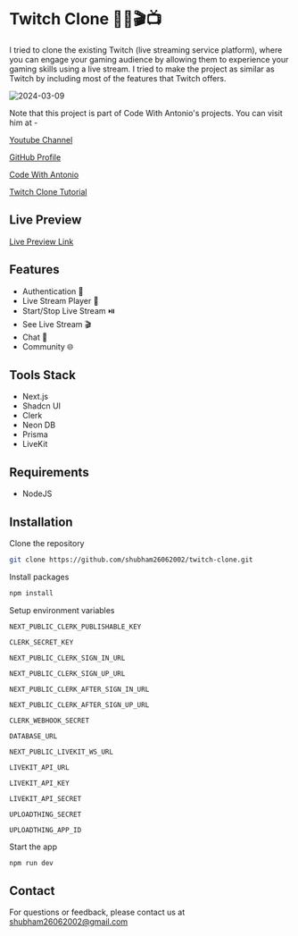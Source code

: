 
# Twitch Clone 🎥🔴🎬📺

I tried to clone the existing Twitch (live streaming service platform), where you can engage your gaming audience by allowing them to experience your gaming skills using a live stream. I tried to make the project as similar as Twitch by including most of the features that Twitch offers.


![2024-03-09](https://github.com/shubham26062002/twitch-clone/assets/120495166/f5045dae-dd98-4674-99b2-9014a8ac94a7)


Note that this project is part of Code With Antonio's projects. You can visit him at -

[Youtube Channel](https://www.youtube.com/@codewithantonio)

[GitHub Profile](https://github.com/AntonioErdeljac)

[Code With Antonio](https://www.codewithantonio.com/)

[Twitch Clone Tutorial](https://www.youtube.com/watch?v=a02JAryRPVU&t=5855s)
## Live Preview

[Live Preview Link](https://twitch-clone-navy-psi.vercel.app/ 'Twitch Clone')


## Features

- Authentication 👤
- Live Stream Player 🎥
- Start/Stop Live Stream ⏯️
- See Live Stream 🎬
- Chat 💬
- Community 🌐
## Tools Stack

- Next.js
- Shadcn UI
- Clerk
- Neon DB
- Prisma
- LiveKit


## Requirements

- NodeJS


## Installation

Clone the repository

```bash
git clone https://github.com/shubham26062002/twitch-clone.git
```

Install packages

```bash
npm install
```

Setup environment variables

` NEXT_PUBLIC_CLERK_PUBLISHABLE_KEY `

` CLERK_SECRET_KEY `

` NEXT_PUBLIC_CLERK_SIGN_IN_URL `

` NEXT_PUBLIC_CLERK_SIGN_UP_URL `

` NEXT_PUBLIC_CLERK_AFTER_SIGN_IN_URL `

` NEXT_PUBLIC_CLERK_AFTER_SIGN_UP_URL `

` CLERK_WEBHOOK_SECRET `

` DATABASE_URL `

` NEXT_PUBLIC_LIVEKIT_WS_URL `

` LIVEKIT_API_URL `

` LIVEKIT_API_KEY `

` LIVEKIT_API_SECRET `

` UPLOADTHING_SECRET `

` UPLOADTHING_APP_ID `

Start the app

```bash
npm run dev
```

## Contact

For questions or feedback, please contact us at [shubham26062002@gmail.com](mailto:shubham26062002@gmail.com)


